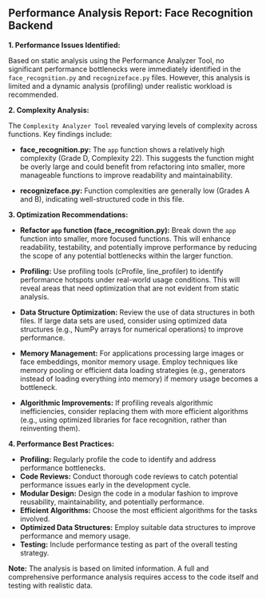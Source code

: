 ## Performance Analysis Report: Face Recognition Backend

**1. Performance Issues Identified:**

Based on static analysis using the Performance Analyzer Tool, no significant performance bottlenecks were immediately identified in the `face_recognition.py` and `recognizeface.py` files.  However, this analysis is limited and a dynamic analysis (profiling) under realistic workload is recommended.


**2. Complexity Analysis:**

The `Complexity Analyzer Tool` revealed varying levels of complexity across functions.  Key findings include:

* **face_recognition.py:** The `app` function shows a relatively high complexity (Grade D, Complexity 22). This suggests the function might be overly large and could benefit from refactoring into smaller, more manageable functions to improve readability and maintainability.

* **recognizeface.py:** Function complexities are generally low (Grades A and B), indicating well-structured code in this file.

**3. Optimization Recommendations:**

* **Refactor `app` function (face_recognition.py):**  Break down the `app` function into smaller, more focused functions. This will enhance readability, testability, and potentially improve performance by reducing the scope of any potential bottlenecks within the larger function.

* **Profiling:** Use profiling tools (cProfile, line_profiler) to identify performance hotspots under real-world usage conditions.  This will reveal areas that need optimization that are not evident from static analysis.

* **Data Structure Optimization:** Review the use of data structures in both files.  If large data sets are used, consider using optimized data structures (e.g., NumPy arrays for numerical operations) to improve performance.

* **Memory Management:** For applications processing large images or face embeddings, monitor memory usage.  Employ techniques like memory pooling or efficient data loading strategies (e.g., generators instead of loading everything into memory) if memory usage becomes a bottleneck.

* **Algorithmic Improvements:** If profiling reveals algorithmic inefficiencies, consider replacing them with more efficient algorithms (e.g., using optimized libraries for face recognition, rather than reinventing them).


**4. Performance Best Practices:**

* **Profiling:**  Regularly profile the code to identify and address performance bottlenecks.
* **Code Reviews:** Conduct thorough code reviews to catch potential performance issues early in the development cycle.
* **Modular Design:** Design the code in a modular fashion to improve reusability, maintainability, and potentially performance.
* **Efficient Algorithms:** Choose the most efficient algorithms for the tasks involved.
* **Optimized Data Structures:** Employ suitable data structures to improve performance and memory usage.
* **Testing:** Include performance testing as part of the overall testing strategy.



**Note:**  The analysis is based on limited information.  A full and comprehensive performance analysis requires access to the code itself and testing with realistic data.